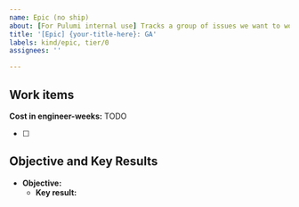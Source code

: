 ```yaml
---
name: Epic (no ship)
about: [For Pulumi internal use] Tracks a group of issues we want to work on and reason about as a set, but that we won't have launch activities for.
title: '[Epic] {your-title-here}: GA'
labels: kind/epic, tier/0
assignees: ''

---
```


<!-- Start with a one- to three-sentence summary that should be understandable by any Pulumian, even those without any context on the work. -->

## Work items
<!-- List any task that is required to complete this epic. -->

**Cost in engineer-weeks:** TODO

- [ ] <!-- add issues as links; you can use full links or GitHub short-hand e.g. pulumi/pulumi#0000 or #0000 -->

## Objective and Key Results
<!-- List the Objective and Key Result(s) to which this epic contributes -->

- **Objective:** 
  - **Key result:** 
